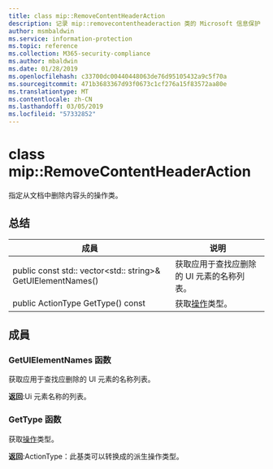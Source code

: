```yaml
---
title: class mip::RemoveContentHeaderAction
description: 记录 mip::removecontentheaderaction 类的 Microsoft 信息保护 (MIP) SDK。
author: msmbaldwin
ms.service: information-protection
ms.topic: reference
ms.collection: M365-security-compliance
ms.author: mbaldwin
ms.date: 01/28/2019
ms.openlocfilehash: c33700dc00440448063de76d95105432a9c5f70a
ms.sourcegitcommit: 471b3683367d93f0673c1cf276a15f83572aa80e
ms.translationtype: MT
ms.contentlocale: zh-CN
ms.lasthandoff: 03/05/2019
ms.locfileid: "57332852"
---
```

# <a name="class-mipremovecontentheaderaction"></a>class mip::RemoveContentHeaderAction 
指定从文档中删除内容头的操作类。
  
## <a name="summary"></a>总结
 成員                        | 说明                                
--------------------------------|---------------------------------------------
public const std:: vector\<std:: string\>& GetUIElementNames()  |  获取应用于查找应删除的 UI 元素的名称列表。
public ActionType GetType() const  |  获取[操作](class_mip_action.md)类型。
  
## <a name="members"></a>成員
  
### <a name="getuielementnames-function"></a>GetUIElementNames 函数
获取应用于查找应删除的 UI 元素的名称列表。

  
**返回**:Ui 元素名称的列表。
  
### <a name="gettype-function"></a>GetType 函数
获取[操作](class_mip_action.md)类型。

  
**返回**:ActionType：此基类可以转换成的派生操作类型。
